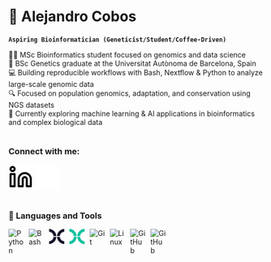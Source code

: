 # 🧬 Alejandro Cobos

**`Aspiring Bioinformatician (Geneticist/Student/Coffee-Driven)`**

👩‍🔬 MSc Bioinformatics student focused on genomics and data science  
🧬 BSc Genetics graduate at the Universitat Autònoma de Barcelona, Spain  
💻 Building reproducible workflows with Bash, Nextflow & Python to analyze large-scale genomic data  
🔍 Focused on population genomics, adaptation, and conservation using NGS datasets  
💭 Currently exploring machine learning & AI applications in bioinformatics and complex biological data  

#

### Connect with me:

[![website](./img/linkedin-light.svg)](https://linkedin.com/in/acobos-bioinformatics#gh-light-mode-only)
[![website](./img/linkedin-dark.svg)](https://linkedin.com/in/acobos-bioinformatics#gh-dark-mode-only)

#

### 🧰 Languages and Tools

<img align="left" alt="Python" width="30px" style="padding-right:10px;" src="https://cdn.jsdelivr.net/gh/devicons/devicon/icons/python/python-plain.svg" />
<img align="left" alt="Bash" width="30px" style="padding-right:10px;" src="https://cdn.jsdelivr.net/gh/devicons/devicon/icons/bash/bash-original.svg" />
<img align="left" alt="Nextflow" width="30px" style="padding-right:10px;" src="./img/nextflow-icon-dark.svg#gh-light-mode-only" />
<img align="left" alt="Nextflow" width="30px" style="padding-right:10px;" src="./img/nextflow-icon.svg#gh-dark-mode-only" />
<img align="left" alt="Git" width="30px" style="padding-right:10px;" src="https://cdn.jsdelivr.net/gh/devicons/devicon/icons/git/git-original.svg" />
<img align="left" alt="Linux" width="30px" style="padding-right:10px;" src="https://cdn.jsdelivr.net/gh/devicons/devicon/icons/linux/linux-original.svg" />
<img align="left" alt="GitHub" width="30px" style="padding-right:10px;" src="https://user-images.githubusercontent.com/3369400/139448065-39a229ba-4b06-434b-bc67-616e2ed80c8f.png#gh-light-mode-only" />
<img align="left" alt="GitHub" width="30px" style="padding-right:10px;" src="https://user-images.githubusercontent.com/3369400/139447912-e0f43f33-6d9f-45f8-be46-2df5bbc91289.png#gh-dark-mode-only" />
